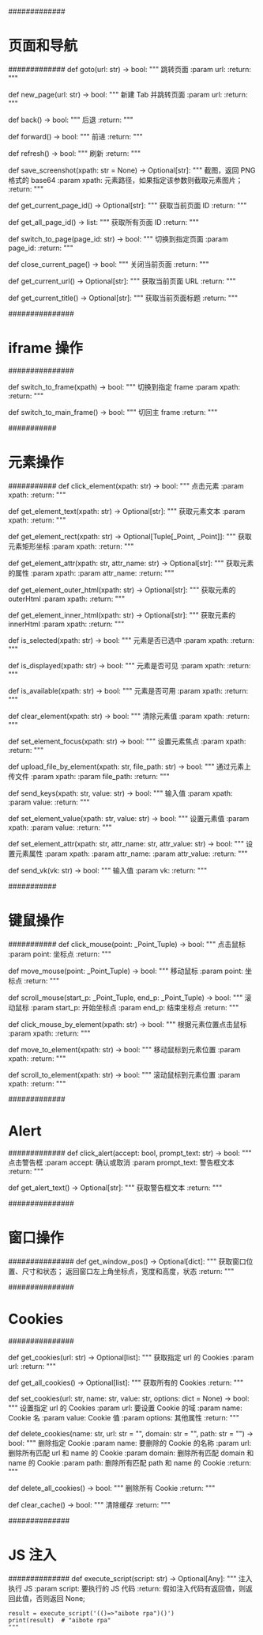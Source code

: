 #############
# 页面和导航 #
#############
def goto(url: str) -> bool:
    """
    跳转页面
    :param url:
    :return:
    """


def new_page(url: str) -> bool:
    """
    新建 Tab 并跳转页面
    :param url:
    :return:
    """


def back() -> bool:
    """
    后退
    :return:
    """


def forward() -> bool:
    """
    前进
    :return:
    """


def refresh() -> bool:
    """
    刷新
    :return:
    """


def save_screenshot(xpath: str = None) -> Optional[str]:
    """
    截图，返回 PNG 格式的 base64
    :param xpath: 元素路径，如果指定该参数则截取元素图片；
    :return:
    """


def get_current_page_id() -> Optional[str]:
    """
    获取当前页面 ID
    :return:
    """


def get_all_page_id() -> list:
    """
    获取所有页面 ID
    :return:
    """


def switch_to_page(page_id: str) -> bool:
    """
    切换到指定页面
    :param page_id:
    :return:
    """


def close_current_page() -> bool:
    """
    关闭当前页面
    :return:
    """


def get_current_url() -> Optional[str]:
    """
    获取当前页面 URL
    :return:
    """


def get_current_title() -> Optional[str]:
    """
    获取当前页面标题
    :return:
    """


###############
# iframe 操作 #
###############

def switch_to_frame(xpath) -> bool:
    """
    切换到指定 frame
    :param xpath:
    :return:
    """


def switch_to_main_frame() -> bool:
    """
    切回主 frame
    :return:
    """


###########
# 元素操作 #
###########
def click_element(xpath: str) -> bool:
    """
    点击元素
    :param xpath:
    :return:
    """


def get_element_text(xpath: str) -> Optional[str]:
    """
    获取元素文本
    :param xpath:
    :return:
    """


def get_element_rect(xpath: str) -> Optional[Tuple[_Point, _Point]]:
    """
    获取元素矩形坐标
    :param xpath:
    :return:
    """


def get_element_attr(xpath: str, attr_name: str) -> Optional[str]:
    """
    获取元素的属性
    :param xpath:
    :param attr_name:
    :return:
    """


def get_element_outer_html(xpath: str) -> Optional[str]:
    """
    获取元素的 outerHtml
    :param xpath:
    :return:
    """


def get_element_inner_html(xpath: str) -> Optional[str]:
    """
    获取元素的 innerHtml
    :param xpath:
    :return:
    """


def is_selected(xpath: str) -> bool:
    """
    元素是否已选中
    :param xpath:
    :return:
    """


def is_displayed(xpath: str) -> bool:
    """
    元素是否可见
    :param xpath:
    :return:
    """


def is_available(xpath: str) -> bool:
    """
    元素是否可用
    :param xpath:
    :return:
    """


def clear_element(xpath: str) -> bool:
    """
    清除元素值
    :param xpath:
    :return:
    """


def set_element_focus(xpath: str) -> bool:
    """
    设置元素焦点
    :param xpath:
    :return:
    """


def upload_file_by_element(xpath: str, file_path: str) -> bool:
    """
    通过元素上传文件
    :param xpath:
    :param file_path:
    :return:
    """


def send_keys(xpath: str, value: str) -> bool:
    """
    输入值
    :param xpath:
    :param value:
    :return:
    """


def set_element_value(xpath: str, value: str) -> bool:
    """
    设置元素值
    :param xpath:
    :param value:
    :return:
    """


def set_element_attr(xpath: str, attr_name: str, attr_value: str) -> bool:
    """
    设置元素属性
    :param xpath:
    :param attr_name:
    :param attr_value:
    :return:
    """


def send_vk(vk: str) -> bool:
    """
    输入值
    :param vk:
    :return:
    """


###########
# 键鼠操作 #
###########
def click_mouse(point: _Point_Tuple) -> bool:
    """
    点击鼠标
    :param point: 坐标点
    :return:
    """


def move_mouse(point: _Point_Tuple) -> bool:
    """
    移动鼠标
    :param point: 坐标点
    :return:
    """


def scroll_mouse(start_p: _Point_Tuple, end_p: _Point_Tuple) -> bool:
    """
    滚动鼠标
    :param start_p: 开始坐标点
    :param end_p: 结束坐标点
    :return:
    """


def click_mouse_by_element(xpath: str) -> bool:
    """
    根据元素位置点击鼠标
    :param xpath:
    :return:
    """


def move_to_element(xpath: str) -> bool:
    """
    移动鼠标到元素位置
    :param xpath:
    :return:
    """


def scroll_to_element(xpath: str) -> bool:
    """
    滚动鼠标到元素位置
    :param xpath:
    :return:
    """


#############
#   Alert   #
#############
def click_alert(accept: bool, prompt_text: str) -> bool:
    """
    点击警告框
    :param accept: 确认或取消
    :param prompt_text: 警告框文本
    :return:
    """


def get_alert_text() -> Optional[str]:
    """
    获取警告框文本
    :return:
    """


###############
#   窗口操作   #
###############
def get_window_pos() -> Optional[dict]:
    """
    获取窗口位置、尺寸和状态；
    返回窗口左上角坐标点，宽度和高度，状态
    :return:
    """


###############
#   Cookies   #
###############

def get_cookies(url: str) -> Optional[list]:
    """
    获取指定 url 的 Cookies
    :param url:
    :return:
    """


def get_all_cookies() -> Optional[list]:
    """
    获取所有的 Cookies
    :return:
    """


def set_cookies(url: str, name: str, value: str, options: dict = None) -> bool:
    """
    设置指定 url 的 Cookies
    :param url: 要设置 Cookie 的域
    :param name: Cookie 名
    :param value: Cookie 值
    :param options: 其他属性
    :return:
    """


def delete_cookies(name: str, url: str = "", domain: str = "", path: str = "") -> bool:
    """
    删除指定 Cookie
    :param name: 要删除的 Cookie 的名称
    :param url: 删除所有匹配 url 和 name 的 Cookie
    :param domain: 删除所有匹配 domain 和 name 的 Cookie
    :param path: 删除所有匹配 path 和 name 的 Cookie
    :return:
    """


def delete_all_cookies() -> bool:
    """
    删除所有 Cookie
    :return:
    """


def clear_cache() -> bool:
    """
    清除缓存
    :return:
    """


##############
#   JS 注入   #
##############
def execute_script(script: str) -> Optional[Any]:
    """
    注入执行 JS
    :param script: 要执行的 JS 代码
    :return: 假如注入代码有返回值，则返回此值，否则返回 None;

    result = execute_script('(()=>"aibote rpa")()')
    print(result)  # "aibote rpa"
    """
